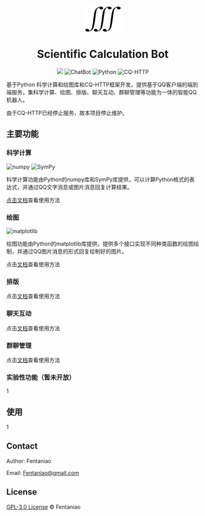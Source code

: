 <p align="center">
 <img width="100px" src="README.assets/logo.png"  align="center" />
  <h1 align="center">Scientific Calculation Bot</h2>
</p>
<p align="center">
    <img src="https://img.shields.io/github/v/release/fentaniao/ScientificCalculationBot?&color=blue&logo=hack-the-box" />
    <img alt="ChatBot" src="https://img.shields.io/badge/-ChatBot-3572A5?style=flat&logo=ChatBot&logoColor=white" />
    <img alt="Python" src="https://img.shields.io/badge/-Python-3572A5?style=flat&logo=python&logoColor=white" />
    <img alt="CQ-HTTP" src="https://img.shields.io/badge/-CQ--HTTP-3572A5?style=flat&logo=tencentqq&logoColor=white" />
</p>


基于Python 科学计算和绘图库和CQ-HTTP框架开发，提供基于QQ客户端的端到端服务，集科学计算、绘图、排版、聊天互动、群聊管理等功能为一体的智能QQ机器人。

由于CQ-HTTP已经停止服务，故本项目停止维护。

## 主要功能

### 科学计算

<p>
    <img alt="numpy" src="https://img.shields.io/badge/package-numpy-3572A5?style=flat&logoColor=white" />
    <img alt="SymPy" src="https://img.shields.io/badge/package-SymPy-3572A5?style=flat&logoColor=white" />
</p>

科学计算功能由Python的numpy库和SymPy库提供，可以计算Python格式的表达式，并通过QQ文字消息或图片消息回复计算结果。

[点击文档](https://github.com/Fentaniao/ScientificCalculationBot/blob/main/doc/ScientificCalculation.md)查看使用方法



### 绘图

<p>
	<img alt="matplotlib" src="https://img.shields.io/badge/package-matplotlib-3572A5?style=flat&logoColor=white" />
</p>



绘图功能由Python的matplotlib库提供，提供多个接口实现不同种类函数的绘图绘制，并通过QQ图片消息的形式回复绘制好的图片。

点击[文档](https://github.com/Fentaniao/ScientificCalculationBot/blob/main/doc/ScientificCalculation.md)查看使用方法



### 排版





点击[文档](https://github.com/Fentaniao/ScientificCalculationBot/blob/main/doc/ScientificCalculation.md)查看使用方法



### 聊天互动





点击[文档](https://github.com/Fentaniao/ScientificCalculationBot/blob/main/doc/ScientificCalculation.md)查看使用方法



### 群聊管理





点击[文档](https://github.com/Fentaniao/ScientificCalculationBot/blob/main/doc/ScientificCalculation.md)查看使用方法



### 实验性功能（暂未开放）

1

## 使用

1

## Contact

Author: Fentaniao

Email: [Fentaniao@gmail.com](mailto:Fentaniao@gmail.com)

## License

[GPL-3.0 License](https://github.com/Fentaniao/ScientificCalculationBot/blob/main/LICENSE) © Fentaniao
